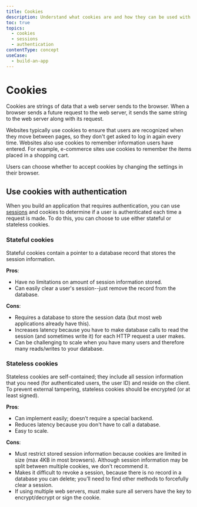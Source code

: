 ```yaml
---
title: Cookies
description: Understand what cookies are and how they can be used with sessions to track user authentication.
toc: true
topics:
  - cookies
  - sessions
  - authentication
contentType: concept
useCase:
  - build-an-app
---
```

# Cookies

Cookies are strings of data that a web server sends to the browser. When a browser sends a future request to the web server, it sends the same string to the web server along with its request.

Websites typically use cookies to ensure that users are recognized when they move between pages, so they don't get asked to log in again every time. Websites also use cookies to remember information users have entered. For example, e-commerce sites use cookies to remember the items placed in a shopping cart. 

Users can choose whether to accept cookies by changing the settings in their browser.

## Use cookies with authentication

When you build an application that requires authentication, you can use [sessions](/sessions) and cookies to determine if a user is authenticated each time a request is made. To do this, you can choose to use either stateful or stateless cookies.

### Stateful cookies

Stateful cookies contain a pointer to a database record that stores the session information.

**Pros**:

* Have no limitations on amount of session information stored.
* Can easily clear a user's session--just remove the record from the database.

**Cons**:

* Requires a database to store the session data (but most web applications already have this).
* Increases latency because you have to make database calls to read the session (and sometimes write it) for each HTTP request a user makes.
* Can be challenging to scale when you have many users and therefore many reads/writes to your database.

### Stateless cookies

Stateless cookies are self-contained; they include all session information that you need (for authenticated users, the user ID) and reside on the client. To prevent external tampering, stateless cookies should be encrypted (or at least signed).

**Pros**:

* Can implement easily; doesn’t require a special backend.
* Reduces latency because you don't have to call a database.
* Easy to scale.

**Cons**:

* Must restrict stored session information because cookies are limited in size (max 4KB in most browsers). Although session information may be split between multiple cookies, we don't recommend it.
* Makes it difficult to revoke a session, because there is no record in a database you can delete; you’ll need to find other methods to forcefully clear a session.
* If using multiple web servers, must make sure all servers have the key to encrypt/decrypt or sign the cookie.